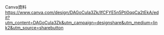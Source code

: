 Canva資料
https://www.canva.com/design/DAGoCuIa3Zk/IfCFYE5n5Pti0qqCa2tEkA/edit?utm_content=DAGoCuIa3Zk&utm_campaign=designshare&utm_medium=link2&utm_source=sharebutton
